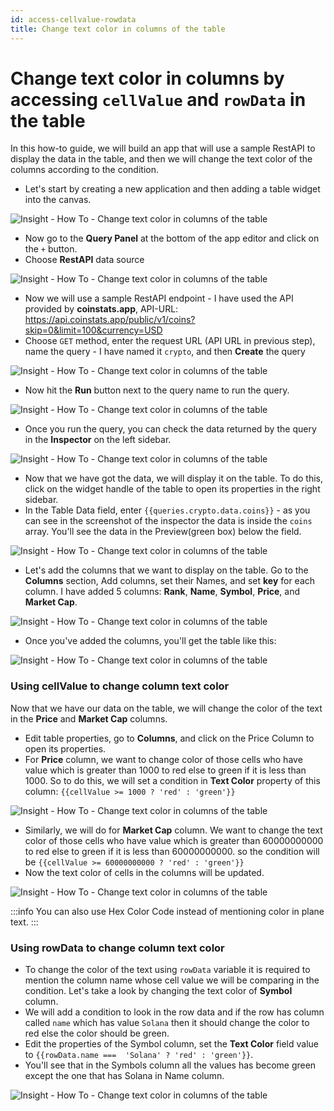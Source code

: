 ```yaml
---
id: access-cellvalue-rowdata
title: Change text color in columns of the table
---
```


# Change text color in columns by accessing `cellValue` and `rowData` in the table

In this how-to guide, we will build an app that will use a sample RestAPI to display the data in the table, and then we will change the text color of the columns according to the condition.

- Let's start by creating a new application and then adding a table widget into the canvas.

<div style={{textAlign: 'center'}}>

![Insight - How To - Change text color in columns of the table](/_images/insight2/how-to/change-text-color/newapp.gif)

</div>

- Now go to the **Query Panel** at the bottom of the app editor and click on the `+` button.
- Choose **RestAPI** data source

<div style={{textAlign: 'center'}}>

![Insight - How To - Change text color in columns of the table](/_images/insight2/how-to/change-text-color/restapi.png)

</div>

- Now we will use a sample RestAPI endpoint -  I have used the API provided by **coinstats.app**, API-URL:
https://api.coinstats.app/public/v1/coins?skip=0&limit=100&currency=USD
- Choose `GET` method, enter the request URL (API URL in previous step), name the query - I have named it `crypto`, and then **Create** the query

<div style={{textAlign: 'center'}}>

![Insight - How To - Change text color in columns of the table](/_images/insight2/how-to/change-text-color/apiendpoint.png)

</div>

- Now hit the **Run** button next to the query name to run the query.

<div style={{textAlign: 'center'}}>

![Insight - How To - Change text color in columns of the table](/_images/insight2/how-to/change-text-color/runquery.png)

</div>

- Once you run the query, you can check the data returned by the query in the **Inspector** on the left sidebar.

<div style={{textAlign: 'center'}}>

![Insight - How To - Change text color in columns of the table](/_images/insight2/how-to/change-text-color/inspectord.png)

</div>

- Now that we have got the data, we will display it on the table. To do this, click on the widget handle of the table to open its properties in the right sidebar.
- In the Table Data field, enter `{{queries.crypto.data.coins}}` - as you can see in the screenshot of the inspector the data is inside the `coins` array. You'll see the data in the Preview(green box) below the field.

<div style={{textAlign: 'center'}}>

![Insight - How To - Change text color in columns of the table](/_images/insight2/how-to/change-text-color/data.png)

</div>

- Let's add the columns that we want to display on the table. Go to the **Columns** section, Add columns, set their Names, and set **key** for each column. I have added 5 columns: **Rank**, **Name**, **Symbol**, **Price**, and **Market Cap**.

<div style={{textAlign: 'center'}}>

![Insight - How To - Change text color in columns of the table](/_images/insight2/how-to/change-text-color/columns.png)

</div>

- Once you've added the columns, you'll get the table like this:

<div style={{textAlign: 'center'}}>

![Insight - How To - Change text color in columns of the table](/_images/insight2/how-to/change-text-color/table.png)

</div>

### Using cellValue to change column text color

Now that we have our data on the table, we will change the color of the text in the **Price** and **Market Cap** columns.

- Edit table properties, go to **Columns**, and click on the Price Column to open its properties.
- For **Price** column, we want to change color of those cells who have value which is greater than 1000 to red else to green if it is less than 1000. So to do this, we will set a condition in **Text Color** property of this column: `{{cellValue >= 1000 ? 'red' : 'green'}}`

<div style={{textAlign: 'center'}}>

![Insight - How To - Change text color in columns of the table](/_images/insight2/how-to/change-text-color/price.png)

</div>

- Similarly, we will do for **Market Cap** column. We want to change the text color of those cells who have value which is greater than 60000000000 to red else to green if it is less than 60000000000. so the condition will be `{{cellValue >= 60000000000 ? 'red' : 'green'}}`
- Now the text color of cells in the columns will be updated.

<div style={{textAlign: 'center'}}>

![Insight - How To - Change text color in columns of the table](/_images/insight2/how-to/change-text-color/cellvalue.png)

</div>

:::info
You can also use Hex Color Code instead of mentioning color in plane text.
:::

### Using rowData to change column text color

- To change the color of the text using `rowData` variable it is required to mention the column name whose cell value we will be comparing in the condition. Let's take a look by changing the text color of **Symbol** column.
- We will add a condition to look in the row data and if the row has column called `name` which has value `Solana` then it should change the color to red else the color should be green.
- Edit the properties of the Symbol column, set the **Text Color** field value to `{{rowData.name ===  'Solana' ? 'red' : 'green'}}`.
- You'll see that in the Symbols column all the values has become green except the one that has Solana in Name column.

<div style={{textAlign: 'center'}}>

![Insight - How To - Change text color in columns of the table](/_images/insight2/how-to/change-text-color/rowData.png)

</div>
